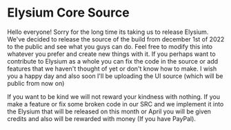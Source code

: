 # Elysium Core Source
Hello everyone! Sorry for the long time its taking us to release Elysium. We've decided to release the source of the build from december 1st of 2022 to the public and 
see what you guys can do. Feel free to modify this into whatever you prefer and create new things with it. If you perhaps want to contribute to Elysium as a whole you
can fix the code in the source or add features that we haven't thought of yet or don't know how to make. I wish you a happy day and also soon I'll be uploading the UI
source (which will be public from now on)




If you want to be kind we will not reward your kindness with nothing. If you make a feature or fix some broken code in our SRC and we implement it into the Elysium that 
will be released on this month or April you will be given credits and also will be rewarded with money (If you have PayPal).
